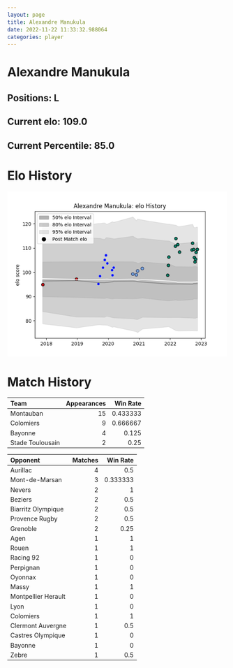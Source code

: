 ```yaml
---  
layout: page  
title: Alexandre Manukula  
date: 2022-11-22 11:33:32.988064  
categories: player  
---
```

# Alexandre Manukula

## Positions: L

## Current elo: 109.0

## Current Percentile: 85.0

# Elo History


![elo history](history_AlexandreManukula.png)
# Match History


| Team             |   Appearances |   Win Rate |
|:-----------------|--------------:|-----------:|
| Montauban        |            15 |   0.433333 |
| Colomiers        |             9 |   0.666667 |
| Bayonne          |             4 |   0.125    |
| Stade Toulousain |             2 |   0.25     |

| Opponent            |   Matches |   Win Rate |
|:--------------------|----------:|-----------:|
| Aurillac            |         4 |   0.5      |
| Mont-de-Marsan      |         3 |   0.333333 |
| Nevers              |         2 |   1        |
| Beziers             |         2 |   0.5      |
| Biarritz Olympique  |         2 |   0.5      |
| Provence Rugby      |         2 |   0.5      |
| Grenoble            |         2 |   0.25     |
| Agen                |         1 |   1        |
| Rouen               |         1 |   1        |
| Racing 92           |         1 |   0        |
| Perpignan           |         1 |   0        |
| Oyonnax             |         1 |   0        |
| Massy               |         1 |   1        |
| Montpellier Herault |         1 |   0        |
| Lyon                |         1 |   0        |
| Colomiers           |         1 |   1        |
| Clermont Auvergne   |         1 |   0.5      |
| Castres Olympique   |         1 |   0        |
| Bayonne             |         1 |   0        |
| Zebre               |         1 |   0.5      |